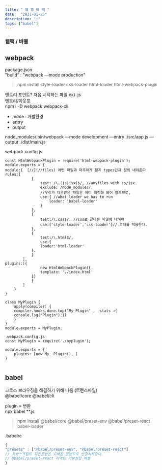 ```yaml
---
title: " 웹 벨 바 팩 "
date:  "2021-01-25"
description: "☃︎"
tags: ["babel"]
---
```


### 웹팩 / 바벨 

## webpack
package.json <br />
"build" : "webpack —mode production" 

>npm install style-loader css-loader html-loader html-webpack-plugin

엔트리 포인트? 처음 시작하는 파일 ex) .js <br/>
엔트리/아웃풋 <br/>
npm i -D webpack webpack-cli<br/>

* mode : 개발환경
* entry
* output

node_modules/.bin/webpack —mode development —entry ./src/app.js —output ./dist/main.js

webpack.config.js
````
const HtmlWebpackPlugin = require('html-webpack-plugin');
module.exports = {
module:{  [//](//files) 어떤 파일과 마주하게 될지 types인지 정의 내려준다
rules:[
			{
				test: /\.(js|jsx)$/, //anyfiles with js/jsx
				exclude: /node_modules/,
				//우리가 다운받은 파일은 이미 최적화 되어 있으므로,
				use:{ //what loader we has to run 
					loader: 'babel-loader'
				}
			},
			{
				test:/\.css$/, //css로 끝나는 파일에 대하여
				use:['style-loader','css-loader']// 로더를 적용한다.
			},
			{
				test:/\.html$/,
				use:{
				loader:'html-loader'
			},
			}
		],
plugins:[{
				new HtmlWebpackPlugin({
				template: './index.html'
			})
			}
		]
	}
}

````


````
class MyPlugin { 
    apply(compiler) {
    compiler.hooks.done.top("My Plugin" ,  stats ⇒{
    console.log("Plugin");})
    }
}
module.exports = MyPlugin;

.webpack.config.js
const MyPlugin = require('./myplugin');

module.exports = {
    plugins: [new My  Plugin(), ]
}
 
````
## babel

크로스 브라우징을 해결하기 위해 나옴 (트렌스파일) <br/>
@babel/core @babel/cli <br/>

plugin = 변환 <br/>
npx babel **.js
> npm install @babel/core @babel/preset-env @babel/preset-react babel-loader

.babelrc

```jsx
{
"presets" : ["@babel/preset-env", "@babel/preset-react"]
// 자바스크립트 최신문법은 오래된 문법으로 변환시켜준다.
// @babel/preset-react 리액트 기본설정 바벨
}
```